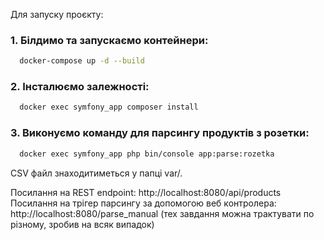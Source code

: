Для запуску проєкту:

### 1. Білдимо та запускаємо контейнери:
```bash
  docker-compose up -d --build
 ```

### 2. Інсталюємо залежності:
```bash
  docker exec symfony_app composer install
 ```

### 3. Виконуємо команду для парсингу продуктів з розетки:
```bash
  docker exec symfony_app php bin/console app:parse:rozetka
 ```

CSV файл знаходитиметься у папці var/. 

Посилання на REST endpoint: http://localhost:8080/api/products
Посилання на трігер парсингу за допомогою веб контролера: http://localhost:8080/parse_manual (тех завдання можна трактувати по різному, зробив на всяк випадок)
